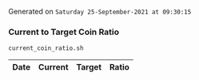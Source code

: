 Generated on `Saturday 25-September-2021 at 09:30:15`

### Current to Target Coin Ratio
`current_coin_ratio.sh`

Date|Current|Target|Ratio
---|---|---|---
